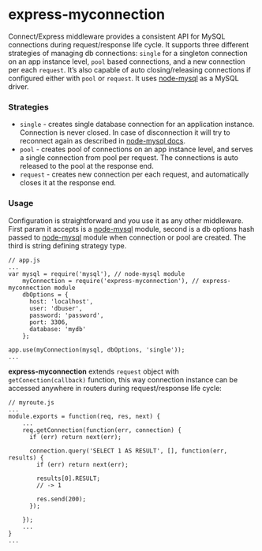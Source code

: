 express-myconnection
============

Connect/Express middleware provides a consistent API for MySQL connections during request/response life cycle. It supports three different strategies of managing db connections: ` single ` for a singleton connection on an app instance level, `pool` based connections, and a new connection per each `request`. It’s also capable of auto closing/releasing connections if configured either with `pool` or `request`. It uses [node-mysql](https://github.com/felixge/node-mysql) as a MySQL driver.

### Strategies
*   `single` - creates single database connection for an application instance. Connection is never closed. In case of disconnection it will try to reconnect again as described in [node-mysql docs](https://github.com/felixge/node-mysql).
*   `pool` - creates pool of connections on an app instance level, and serves a single connection from pool per request. The connections is auto released to the pool at the response end.
*   `request` - creates new connection per each request, and automatically closes it at the response end.

### Usage

Configuration is straightforward and you use it as any other middleware. First param it accepts is a  [node-mysql](https://github.com/felixge/node-mysql) module, second is a db options hash passed to [node-mysql](https://github.com/felixge/node-mysql) module when connection or pool are created. The third is string defining strategy type.

    // app.js
    ...
    var mysql = require('mysql'), // node-mysql module
        myConnection = require('express-myconnection'), // express-myconnection module
        dbOptions = {
          host: 'localhost',
          user: 'dbuser',
          password: 'password',
          port: 3306,
          database: 'mydb'
        };
      
    app.use(myConnection(mysql, dbOptions, 'single'));
    ...
    
**express-myconnection** extends `request` object with `getConection(callback)` function, this way connection instance can be accessed anywhere in routers during request/response life cycle:

    // myroute.js
    ...
    module.exports = function(req, res, next) {
        ...
        req.getConnection(function(err, connection) {
          if (err) return next(err);
          
          connection.query('SELECT 1 AS RESULT', [], function(err, results) {
            if (err) return next(err);
            
            results[0].RESULT;
            // -> 1
            
            res.send(200);
          });
          
        });
        ...
    }
    ...
